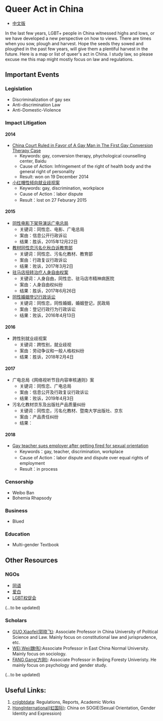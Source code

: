 # Queer Act in China

* [中文版](./README_CN.md)

In the last few years, LGBT+ people in China witnessed highs and lows, or we have developed a new perspective on how to views. There are times when you sow, plough and harvest. Hope the seeds they sowed and ploughed in the past few years, will give them a plentiful harvest in the future. Here is a map or list of queer's act in China. I study law, so please excuse me this map might mostly focus on law and regulations.

## Important Events


### Legislation
* Discriminalization of gay sex
* Anti-discrimination Law
* Anti-Domestic-Violence

### Impact Litigation
#### 2014
* [China Court Ruled in Favor of A Gay Man in The First Gay Conversion Therapy Case](./yanzi.md)
  * Keywords: gay, conversion therapy, phychological counselling center, Baidu
  * Cause of Action: Infringement of the right of health body and the general right of personality 
  * Result: won on 19 December 2014
* [小红帽性倾向就业歧视案](./xiaotaiyang.md)
  * Keywords: gay, discrimination, workplace
  * Cause of Action：labor dispute
  * Result：lost on 27 Feburary 2015

#### 2015
* [同性电影下架导演诉广电总局](./fanpopo.md)
  * 关键词：同性恋、电影、广电总局
  * 案由：信息公开行政诉讼
  * 结果：胜诉，2015年12月22日
* [教材同性恋污名化秋白诉教育部](./qiubai.md)
  * 关键词：同性恋、污名化教材、教育部
  * 案由：行政复议行政诉讼
  * 结果：败诉，2017年3月2日
* [驻马店扭转治疗人身自由权案](./zhumadian.md)
  * 关键词：人身自由，同性恋、驻马店市精神病医院
  * 案由：人身自由权纠纷
  * 结果：胜诉，2017年6月26日
* [同性婚姻登记行政诉讼](./sunwenlin.md)
  * 关键词：同性恋，同性婚姻，婚姻登记，民政局
  * 案由：登记行政行为行政诉讼
  * 结果：败诉，2016年4月13日

#### 2016
* 跨性别就业歧视案
  * 关键词：跨性别，就业歧视
  * 案由：劳动争议和一般人格权纠纷
  * 结果：胜诉，2018年2月4日

#### 2017
* 广电总局《网络视听节目内容审核通则》案
  * 关键词：同性恋、广电总局
  * 案由：信息公开及行政复议行政诉讼
  * 结果：败诉，2019年4月3日
* 污名化教材京东及出版社产品质量纠纷
  * 关键词：同性恋，污名化教材、暨南大学出版社、京东
  * 案由：产品责任纠纷
  * 结果：

#### 2018
* [Gay teacher sues employer after getting fired for sexual orientation](./mingjue.md)
  * Keywords：gay, teacher, discrimination, workplace
  * Cause of Action：labor dispute and dispute over equal rights of employment 
  * Result：in process

### Censorship
* Weibo Ban
* Bohemia Rhapsody

### Business
* Blued

### Education
* Multi-gender Textbook


## Other Resources

### NGOs

* [同语](http://mp.weixin.qq.com/profile?src=3&timestamp=1556127745&ver=1&signature=c4u9Qss7WdRLhayYJWZOLXQZAHRWEAAycQSlN6u00I1QLCLLF0670U4iDzK7js1J2Z13DnJRA7IjLgEFnAAzmw==)
* [爱白](http://mp.weixin.qq.com/profile?src=3&timestamp=1556128068&ver=1&signature=yju9ejIXaXFfipNr6poCDEKulHGx2LZwnrED304MJ*yVi1Y8m1w3lJVIORWzhNBcgXio5zdTgQIA*bBJ44XjaQ==)
* [LGBT权促会](http://mp.weixin.qq.com/profile?src=3&timestamp=1556128118&ver=1&signature=nV3D416zEDlX-ye-yFgc0IdjeNdN1mpPH1HIawjcHJDcGBtGjHdacxV3Tktx3Oa019EastHDUQUu-VeD53Bbpg==)

(...to be updated)

### Scholars
* [GUO,Xiaofei(郭晓飞)](http://fxy.cupl.edu.cn/info/1091/2610.htm): Associate Professor in China University of Political Science and Law. Mainly focus on constitutional law and jurisprudence, etc.
* [WEI,Wei(魏伟)](https://www.douban.com/note/558790908/):Associate Professor in East China Normal University. Mainly focus on sociology.
* [FANG,Gang(方刚)](https://baike.baidu.com/item/方刚/9478294?fr=aladdin): Associate Professor in Beijing Foresty Univeristy. He mainly focus on psychology and gender study.

 (...to be updated)


## Useful Links:

1. [cnlgbtdata](https://cnlgbtdata.com/): Regulations, Reports, Academic Works
2. [HongInternational(虹国际)](http://rainbowun.org): China on SOGIE(Sexual Orientation, Gender Identity and Expression)
